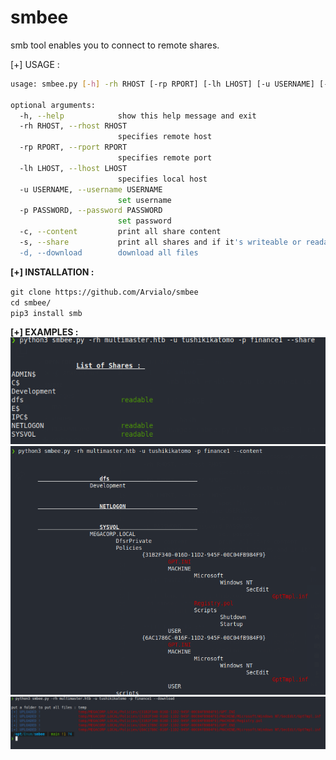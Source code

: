 # smbee
smb tool enables you to connect to remote shares.

[+] USAGE : 

```bash
usage: smbee.py [-h] -rh RHOST [-rp RPORT] [-lh LHOST] [-u USERNAME] [-p PASSWORD] [-c] [-s] [-d]

optional arguments:
  -h, --help            show this help message and exit
  -rh RHOST, --rhost RHOST
                        specifies remote host
  -rp RPORT, --rport RPORT
                        specifies remote port
  -lh LHOST, --lhost LHOST
                        specifies local host
  -u USERNAME, --username USERNAME
                        set username
  -p PASSWORD, --password PASSWORD
                        set password
  -c, --content         print all share content
  -s, --share           print all shares and if it's writeable or readable
  -d, --download        download all files
  ```
  
  **[+] INSTALLATION :**<br>
  
  `git clone https://github.com/Arvialo/smbee`<br>
  `cd smbee/`<br>
  `pip3 install smb`
  
  **[+] EXAMPLES :**
  <img alt="example1" src="images/example1.png"><br>
  <img alt="example2" src="images/example2.png"><br>
  <img alt="example3" src="images/example3.png">
  
  
